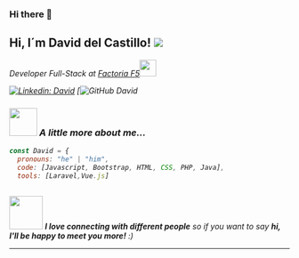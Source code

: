### Hi there 👋

<h2> Hi, I´m David del Castillo! <img src=" width="50"></h2>

<p><em>Developer Full-Stack at <a href="http://www.unb.br">Factoria F5</a><img src="https://media.giphy.com/media/fYSnHlufseco8Fh93Z/giphy.gif" width="30"></br>


[![Linkedin: David]([https://img.shields.io/badge/-thaianebraga-blue?style=flat-square&logo=Linkedin&logoColor=white&link=https://www.linkedin.com/in/thaianebraga/)](https://www.linkedin.com/in/thaianebraga/](https://www.linkedin.com/in/david-del-castillo-barcia/))
[![GitHub David](https://github.com/BigBen999?tab=repositories)


### <img src="https://media.giphy.com/media/VgCDAzcKvsR6OM0uWg/giphy.gif" width="50"> A little more about me...  

```javascript
const David = {
  pronouns: "he" | "him",
  code: [Javascript, Bootstrap, HTML, CSS, PHP, Java],
  tools: [Laravel,Vue.js]
  
```

<img src="https://media.giphy.com/media/LnQjpWaON8nhr21vNW/giphy.gif" width="60"> <em><b>I love connecting with different people</b> so if you want to say <b>hi, I'll be happy to meet you more!</b> :)</em>

---

